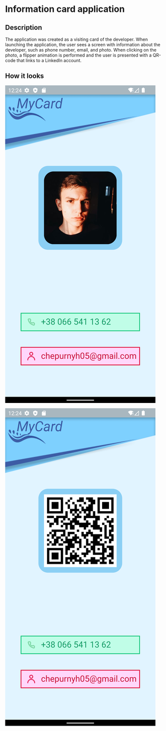 # Information card application

## Description
The application was created as a visiting card of the developer. When launching the application, the user sees a screen with information about the developer, such as phone number, email, and photo. When clicking on the photo, a flipper animation is performed and the user is presented with a QR-code that links to a LinkedIn account.

## How it looks
![alt-text](assets/readme/photo_state.png)

![alt-text](assets/readme/qr_state.png)


